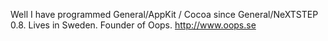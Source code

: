

Well I have programmed General/AppKit / Cocoa since General/NeXTSTEP 0.8. Lives in Sweden. Founder of Oops. http://www.oops.se